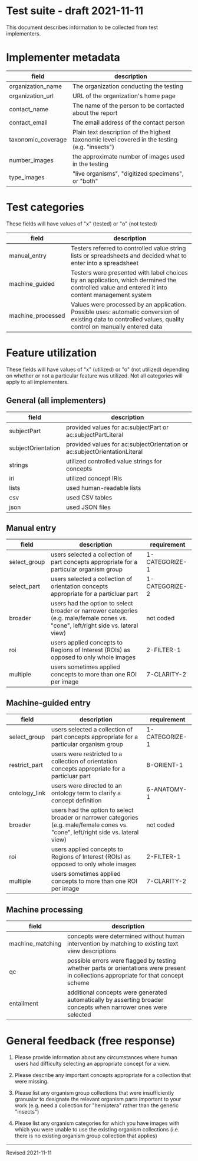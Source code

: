 # Test suite - draft 2021-11-11

This document describes information to be collected from test implementers. 

# Implementer metadata

| field | description |
| ----- | ----------- |
| organization_name | The organization conducting the testing |
| organization_url | URL of the organization's home page |
| contact_name | The name of the person to be contacted about the report |
| contact_email | The email address of the contact person |
| taxonomic_coverage | Plain text description of the highest taxonomic level covered in the testing (e.g. "insects") |
| number_images | the approximate number of images used in the testing |
| type_images | "live organisms", "digitized specimens", or "both" |

# Test categories

These fields will have values of "x" (tested) or "o" (not tested)

| field | description |
| ----- | ----------- |
| manual_entry | Testers referred to controlled value string lists or spreadsheets and decided what to enter into a spreadsheet |
| machine_guided | Testers were presented with label choices by an application, which dermined the controlled value and entered it into content management system |
| machine_processed | Values were processed by an application. Possible uses: automatic conversion of existing data to controlled values, quality control on manually entered data |

# Feature utilization

These fields will have values of "x" (utilized) or "o" (not utilized) depending on whether or not a particular feature was utilized. Not all categories will apply to all implementers.

## General (all implementers)

| field | description |
| ----- | ----------- |
| subjectPart | provided values for ac:subjectPart or ac:subjectPartLiteral |
| subjectOrientation | provided values for ac:subjectOrientation or ac:subjectOrientationLiteral |
| strings | utilized controlled value strings for concepts |
| iri | utilized concept IRIs | 
| lists | used human-readable lists |
| csv | used CSV tables |
| json | used JSON files |

## Manual entry

| field | description | requirement |
| ----- | ----------- | ----------- |
| select_group | users selected a collection of part concepts appropriate for a particular organism group | 1-CATEGORIZE-1 |
| select_part | users selected a collection of orientation concepts appropriate for a particluar part | 1-CATEGORIZE-2 |
| broader | users had the option to select broader or narrower categories (e.g. male/female cones vs. "cone", left/right side vs. lateral view) | not coded |
| roi | users applied concepts to Regions of Interest (ROIs) as opposed to only whole images | 2-FILTER-1 |
| multiple | users sometimes applied concepts to more than one ROI per image | 7-CLARITY-2 |

## Machine-guided entry

| field | description | requirement |
| ----- | ----------- | ----------- |
| select_group | users selected a collection of part concepts appropriate for a particular organism group | 1-CATEGORIZE-1 |
| restrict_part | users were restricted to a collection of orientation concepts appropriate for a particluar part | 8-ORIENT-1 |
| ontology_link | users were directed to an ontology term to clarify a concept definition | 6-ANATOMY-1 |
| broader | users had the option to select broader or narrower categories (e.g. male/female cones vs. "cone", left/right side vs. lateral view) | not coded |
| roi | users applied concepts to Regions of Interest (ROIs) as opposed to only whole images | 2-FILTER-1 |
| multiple | users sometimes applied concepts to more than one ROI per image | 7-CLARITY-2 |


## Machine processing

| field | description |
| ----- | ----------- |
| machine_matching | concepts were determined without human intervention by matching to existing text view descriptions | 
| qc | possible errors were flagged by testing whether parts or orientations were present in collections appropriate for that concept scheme | 
| entailment | additional concepts were generated automatically by asserting broader concepts when narrower ones were selected |

# General feedback (free response)

1. Please provide information about any circumstances where human users had difficulty selecting an appropriate concept for a view.

2. Please describe any important concepts appropriate for a collection that were missing.

3. Please list any organism group collections that were insufficiently granualar to designate the relevant organism parts important to your work (e.g. need a collection for "hemiptera" rather than the generic "insects")

4. Please list any organism categories for which you have images with which you were unable to use the existing organism collections (i.e. there is no existing organism group collection that applies)


-----
Revised 2021-11-11
